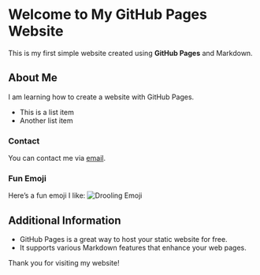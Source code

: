 # Welcome to My GitHub Pages Website

This is my first simple website created using **GitHub Pages** and Markdown. 

## About Me
I am learning how to create a website with GitHub Pages.

- This is a list item
- Another list item

### Contact
You can contact me via [email](:khatridon107@gmail.com).

### Fun Emoji
Here’s a fun emoji I like:
![Drooling Emoji](https://toppng.com/uploads/preview/whatsapp-emoji-png-drooling-emoji-11562878206mveebovfle.png)

## Additional Information
- GitHub Pages is a great way to host your static website for free.
- It supports various Markdown features that enhance your web pages.

Thank you for visiting my website!
